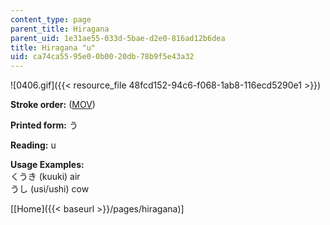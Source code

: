 ```yaml
---
content_type: page
parent_title: Hiragana
parent_uid: 1e31ae55-033d-5bae-d2e0-816ad12b6dea
title: Hiragana "u"
uid: ca74ca55-95e0-0b00-20db-78b9f5e43a32
---
```


![0406.gif]({{< resource_file 48fcd152-94c6-f068-1ab8-116ecd5290e1 >}})

**Stroke order:** ([MOV](http://www.archive.org/download/MITRES21F.01S10_HIRAGANA_CHARACTERS/0406.mov))

**Printed form:** う

**Reading:** u

**Usage Examples:**  
くうき (kuuki) air  
うし (usi/ushi) cow

  
\[[Home]({{< baseurl >}}/pages/hiragana)\]